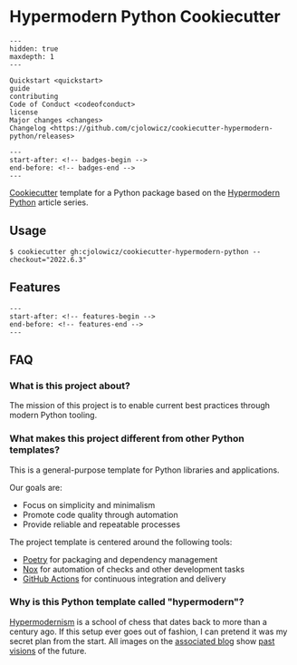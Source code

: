 # Hypermodern Python Cookiecutter

```{toctree}
---
hidden: true
maxdepth: 1
---

Quickstart <quickstart>
guide
contributing
Code of Conduct <codeofconduct>
license
Major changes <changes>
Changelog <https://github.com/cjolowicz/cookiecutter-hypermodern-python/releases>
```

```{include} ../README.md
---
start-after: <!-- badges-begin -->
end-before: <!-- badges-end -->
---
```

[Cookiecutter] template for a Python package
based on the [Hypermodern Python] article series.

## Usage

```console
$ cookiecutter gh:cjolowicz/cookiecutter-hypermodern-python --checkout="2022.6.3"
```

## Features

```{include} ../README.md
---
start-after: <!-- features-begin -->
end-before: <!-- features-end -->
---
```

## FAQ

### What is this project about?

The mission of this project is to
enable current best practices
through modern Python tooling.

### What makes this project different from other Python templates?

This is a general-purpose template for Python libraries and applications.

Our goals are:

- Focus on simplicity and minimalism
- Promote code quality through automation
- Provide reliable and repeatable processes

The project template is centered around the following tools:

- [Poetry][1] for packaging and dependency management
- [Nox][2] for automation of checks and other development tasks
- [GitHub Actions][3] for continuous integration and delivery

[1]: https://python-poetry.org/
[2]: https://nox.thea.codes/
[3]: https://github.com/features/actions

### Why is this Python template called "hypermodern"?

[Hypermodernism] is a school of chess that dates back to more than a century ago.
If this setup ever goes out of fashion,
I can pretend it was my secret plan from the start.
All images on the
[associated blog][hypermodern python] show
[past visions][retrofuturism] of the future.

[cookiecutter]: https://github.com/cookiecutter/cookiecutter
[hypermodern python]: https://medium.com/@cjolowicz/hypermodern-python-d44485d9d769
[hypermodernism]: https://en.wikipedia.org/wiki/Hypermodernism_(chess)
[retrofuturism]: https://en.wikipedia.org/wiki/Retrofuturism
